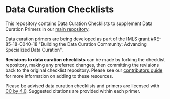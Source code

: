 # Data Curation Checklists

This repository contains Data Curation Checklists to supplement Data Curation Primers in our [main repository](https://github.com/DataCurationNetwork/data-primers).

Data curation primers are being developed as part of the IMLS grant #RE-85-18-0040-18 "Building the Data Curation Community: Advancing Specialized Data Curation".

**Revisions to data curation checklists** can be made by forking the checklist repository, making any preferred changes, then committing the revisions back to the original checklist repository. Please see our [contributors guide](https://github.com/DataCurationNetwork/data-primers/blob/master/Contributors.md) for more information on adding to these resources.

Please be advised data curation checklists and primers are licensed with [CC by 4.0](https://creativecommons.org/licenses/by/4.0/). Suggested citations are provided within each primer.
